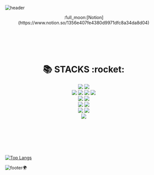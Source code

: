 ![header](https://capsule-render.vercel.app/api?type=waving&color=auto&width=100%&height=300&section=header&text=Hello!%20Moon!&fontSize=90&animation=fadeIn&fontAlignY=38&desc=born%201995&descAlignY=51&descAlign=62)

<p align="center">
:full_moon:[Notion](https://www.notion.so/1356e407fe4380d9971dfc8a34da8d04)
</p>
<br>
<br>
<br>
<br>
<h1 align="center">
 📚 STACKS 
 :rocket:
</h1>
<div align="center">
  
  <img src="https://img.shields.io/badge/java-007396?style=for-the-badge&logo=java&logoColor=white"> 
  <img src="https://img.shields.io/badge/mysql-4479A1?style=for-the-badge&logo=mysql&logoColor=white"> 
  <br>
  <img src="https://img.shields.io/badge/html5-E34F26?style=for-the-badge&logo=html5&logoColor=white"> 
  <img src="https://img.shields.io/badge/css-1572B6?style=for-the-badge&logo=css3&logoColor=white"> 
  <img src="https://img.shields.io/badge/javascript-F7DF1E?style=for-the-badge&logo=javascript&logoColor=black"> 
  <img src="https://img.shields.io/badge/jquery-0769AD?style=for-the-badge&logo=jquery&logoColor=white">
  <br>
  <img src="https://img.shields.io/badge/react-61DAFB?style=for-the-badge&logo=react&logoColor=black"> 
  <img src="https://img.shields.io/badge/node.js-339933?style=for-the-badge&logo=Node.js&logoColor=white">
  <br>
  <img src="https://img.shields.io/badge/spring-6DB33F?style=for-the-badge&logo=spring&logoColor=white"> 
  <img src="https://img.shields.io/badge/bootstrap-7952B3?style=for-the-badge&logo=bootstrap&logoColor=white">
  <br>
  <img src="https://img.shields.io/badge/github-181717?style=for-the-badge&logo=github&logoColor=white">
  <img src="https://img.shields.io/badge/git-F05032?style=for-the-badge&logo=git&logoColor=white">
  <br>
  <img src="https://img.shields.io/badge/apache%20tomcat-F8DC75?style=for-the-badge&logo=apachetomcat&logoColor=white">
  <br>
</div>
<br>
<br>
<br>
<br>
<br>
<br>

[![Top Langs](https://github-readme-stats.vercel.app/api/top-langs/?username=Seodongmun)](https://github.com/anuraghazra/github-readme-stats)

![footer](https://capsule-render.vercel.app/api?type=waving&color=auto&width=100%&height=300&section=footer&text=GoodBye!%20world!&fontSize=45):earth_africa:
